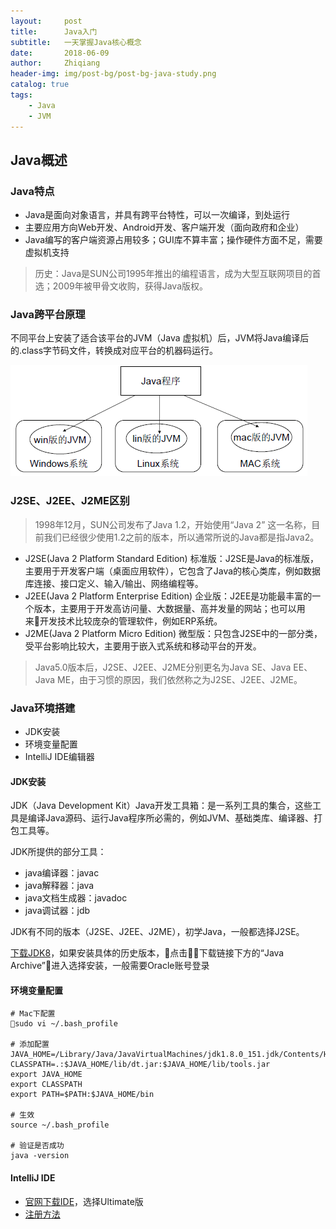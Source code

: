 ```yaml
---
layout:     post
title:      Java入门
subtitle:   一天掌握Java核心概念
date:       2018-06-09
author:     Zhiqiang
header-img: img/post-bg/post-bg-java-study.png
catalog: true
tags:
    - Java
    - JVM
---
```


## Java概述

### Java特点
* Java是面向对象语言，并具有跨平台特性，可以一次编译，到处运行
* 主要应用方向Web开发、Android开发、客户端开发（面向政府和企业）
* Java编写的客户端资源占用较多；GUI库不算丰富；操作硬件方面不足，需要虚拟机支持

> 历史：Java是SUN公司1995年推出的编程语言，成为大型互联网项目的首选；2009年被甲骨文收购，获得Java版权。

### Java跨平台原理
不同平台上安装了适合该平台的JVM（Java 虚拟机）后，JVM将Java编译后的.class字节码文件，转换成对应平台的机器码运行。

![java跨平台原理图](../img/post-content/20180609/java跨平台原理.png)

### J2SE、J2EE、J2ME区别

> 1998年12月，SUN公司发布了Java 1.2，开始使用“Java 2” 这一名称，目前我们已经很少使用1.2之前的版本，所以通常所说的Java都是指Java2。

- J2SE(Java 2 Platform Standard Edition) 标准版：J2SE是Java的标准版，主要用于开发客户端（桌面应用软件），它包含了Java的核心类库，例如数据库连接、接口定义、输入/输出、网络编程等。
- J2EE(Java 2 Platform Enterprise Edition) 企业版：J2EE是功能最丰富的一个版本，主要用于开发高访问量、大数据量、高并发量的网站；也可以用来开发技术比较庞杂的管理软件，例如ERP系统。
- J2ME(Java 2 Platform Micro Edition) 微型版：只包含J2SE中的一部分类，受平台影响比较大，主要用于嵌入式系统和移动平台的开发。

> Java5.0版本后，J2SE、J2EE、J2ME分别更名为Java SE、Java EE、Java ME，由于习惯的原因，我们依然称之为J2SE、J2EE、J2ME。

### Java环境搭建

- JDK安装
- 环境变量配置
- IntelliJ IDE编辑器

#### JDK安装

JDK（Java Development Kit）Java开发工具箱：是一系列工具的集合，这些工具是编译Java源码、运行Java程序所必需的，例如JVM、基础类库、编译器、打包工具等。

JDK所提供的部分工具：
- java编译器：javac
- java解释器：java
- java文档生成器：javadoc
- java调试器：jdb

JDK有不同的版本（J2SE、J2EE、J2ME），初学Java，一般都选择J2SE。

[下载JDK8](http://www.oracle.com/technetwork/java/javase/downloads/index.html)，如果安装具体的历史版本，点击下载链接下方的“Java Archive”进入选择安装，一般需要Oracle账号登录

#### 环境变量配置

```
# Mac下配置
sudo vi ~/.bash_profile

# 添加配置
JAVA_HOME=/Library/Java/JavaVirtualMachines/jdk1.8.0_151.jdk/Contents/Home
CLASSPATH=.:$JAVA_HOME/lib/dt.jar:$JAVA_HOME/lib/tools.jar
export JAVA_HOME
export CLASSPATH
export PATH=$PATH:$JAVA_HOME/bin

# 生效
source ~/.bash_profile

# 验证是否成功
java -version
```

#### IntelliJ IDE

- [官网下载IDE](https://www.jetbrains.com/idea/download/#section=mac)，选择Ultimate版
- [注册方法](http://idea.lanyus.com/)

